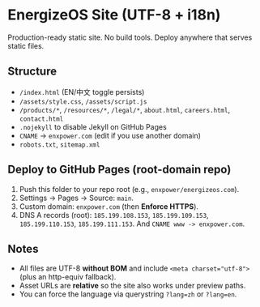 # EnergizeOS Site (UTF-8 + i18n)

Production-ready static site. No build tools. Deploy anywhere that serves static files.

## Structure
- `/index.html` (EN/中文 toggle persists)
- `/assets/style.css`, `/assets/script.js`
- `/products/*`, `/resources/*`, `/legal/*`, `about.html`, `careers.html`, `contact.html`
- `.nojekyll` to disable Jekyll on GitHub Pages
- `CNAME` -> `enxpower.com` (edit if you use another domain)
- `robots.txt`, `sitemap.xml`

## Deploy to GitHub Pages (root-domain repo)
1. Push this folder to your repo root (e.g., `enxpower/energizeos.com`).
2. Settings → Pages → Source: `main`.
3. Custom domain: `enxpower.com` (then **Enforce HTTPS**).
4. DNS A records (root): `185.199.108.153`, `185.199.109.153`, `185.199.110.153`, `185.199.111.153`.
   And `CNAME www -> enxpower.com`.

## Notes
- All files are UTF-8 **without BOM** and include `<meta charset="utf-8">` (plus an http-equiv fallback).
- Asset URLs are **relative** so the site also works under preview paths.
- You can force the language via querystring `?lang=zh` or `?lang=en`.
